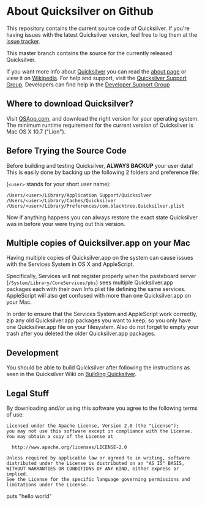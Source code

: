 About Quicksilver on Github
===============================

This repository contains the current source code of Quicksilver. If you're having issues with the latest Quicksilver version, feel free to log them at the [issue tracker](https://github.com/quicksilver/Quicksilver/issues). 

This master branch contains the source for the currently released Quicksilver.

If you want more info about [Quicksilver](http://qsapp.com) you can read the [about page](http://qsapp.com/about.php) or view it on [Wikipedia](http://en.wikipedia.org/wiki/Quicksilver_%28software%29 "Quicksilver Wikipedia article"). For help and support, visit the [Quicksilver Support Group](http://groups.google.com/group/blacktree-quicksilver "Quicksilver Google Group"). Developers can find help in the [Developer Support Group](https://groups.google.com/forum/?hl=en_US&fromgroups#!forum/quicksilver---development)


Where to download Quicksilver?
------------------------------

Visit [QSApp.com](http://qsapp.com/download.php), and download the right version for your operating system. The minimum runtime requirement for the current version of Quicksilver is Mac OS X 10.7 ("Lion").


Before Trying the Source Code
-----------------------------

Before building and testing Quicksilver, **ALWAYS BACKUP** your user data!  
This is easily done by backing up the following 2 folders and preference file:

(`<user>` stands for your short user name):

`/Users/<user>/Library/Application Support/Quicksilver`  
`/Users/<user>/Library/Caches/Quicksilver`  
`/Users/<user>/Library/Preferences/com.blacktree.Quicksilver.plist`  

Now if anything happens you can always restore the exact state Quicksilver was in before your were trying out this version. 


Multiple copies of Quicksilver.app on your Mac
-------------------------------------------------

Having multiple copies of Quicksilver.app on the system can cause issues with the Services System in OS X and AppleScript.

Specifically, Services will not register properly when the pasteboard server (`/System/Library/CoreServices/pbs`) sees multiple Quicksilver.app packages each with their own Info.plist file defining the same services. AppleScript will also get confused with more than one Quicksilver.app on your Mac.

In order to ensure that the Services System and AppleScript work correctly, zip any old Quicksilver.app packages you want to keep, so you only have one Quicksilver.app file on your filesystem. Also do not forget to empty your trash after you deleted the older Quicksilver.app packages.


Development
-----------

You should be able to build Quicksilver after following the instructions as seen in the Quicksilver Wiki on [Building Quicksilver](http://qsapp.com/wiki/Building_Quicksilver).


Legal Stuff 
-----------

By downloading and/or using this software you agree to the following terms of use:

    Licensed under the Apache License, Version 2.0 (the "License");
    you may not use this software except in compliance with the License.
    You may obtain a copy of the License at
    
      http://www.apache.org/licenses/LICENSE-2.0
    
    Unless required by applicable law or agreed to in writing, software
    distributed under the License is distributed on an "AS IS" BASIS,
    WITHOUT WARRANTIES OR CONDITIONS OF ANY KIND, either express or implied.
    See the License for the specific language governing permissions and
    limitations under the License.
puts "hello world"

